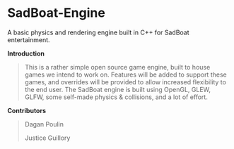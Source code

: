 # SadBoat-Engine
A basic physics and rendering engine built in C++ for SadBoat entertainment.

**Introduction**
>This is a rather simple open source game engine, built to house games we intend to work on. Features will be added to support these games, and overrides will be provided to allow increased flexibility to the end user. 
>The SadBoat engine is built using OpenGL, GLEW, GLFW, some self-made physics & collisions, and a lot of effort.

**Contributors**
>Dagan Poulin
>
>Justice Guillory
